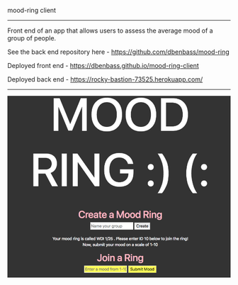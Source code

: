 mood-ring client

_______


Front end of an app that allows users to assess the average mood of a group of people.

See the back end repository here -
https://github.com/dbenbass/mood-ring

Deployed front end -
https://dbenbass.github.io/mood-ring-client

Deployed back end -
https://rocky-bastion-73525.herokuapp.com/

_______

<img src="public/moodring.jpg">
